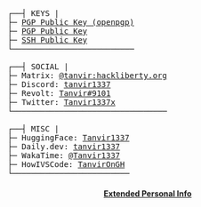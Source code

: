 <pre>
┌──┤ KEYS |
├─ <a href="https://keys.openpgp.org/search?q=tanvir.ahmed.tonoy%40proton.me">PGP Public Key (openpgp)</a>
├─ <a href="https://raw.githubusercontent.com/TanvirOnGH/TanvirOnGH/showcase/PGP_PUBLIC_KEY.txt">PGP Public Key</a>                                                                            _nnnn_
├─ <a href="https://raw.githubusercontent.com/TanvirOnGH/TanvirOnGH/showcase/SSH_PUBLIC_KEY.txt">SSH Public Key</a>                                                                           dGGGGMMb
└──────────────────────────                                                                @p~qp~~qMb
                                                                                           M|@||@) M|
┌──┤ SOCIAL |                                                                              @,----.JM|
├─ Matrix: <a href="https://chat.hackliberty.org/#/user/@tanvir:hackliberty.org">@tanvir:hackliberty.org</a>                                                        JS^\__/  qKL
├─ Discord: <a href="https://discord.com/users/1194985792154632262">tanvir1337</a>                                                                   dZP        qKRb
├─ Revolt: <a href="https://app.revolt.chat/users/01HCDBS7E0K2CAYNN1AT7K3WAM">Tanvir#9101</a>                                                                  dZP          qKKb
├─ Twitter: <a href="https://twitter.com/Tanvir1337x">Tanvir1337x</a>                                                                fZP            SMMb
└─────────────────────────────────                                                     HZM            MMMM
                                                                                       FqM            MMMM
┌──┤ MISC |                                                                          __| ".        |\dS"qML
├─ HuggingFace: <a href="https://huggingface.co/Tanvir1337">Tanvir1337</a>                                                           |    `.       | `' \Zq
├─ Daily.dev: <a href="https://app.daily.dev/tanvir1337">tanvir1337</a>                                                            _)      \.___.,|     .'
├─ WakaTime: <a href="https://wakatime.com/@Tanvir1337">@Tanvir1337</a>                                                            \____   )MMMMMP|   .'
├─ HowIVSCode: <a href="https://howivscode.com/TanvirOnGH">TanvirOnGH</a>                                                                `-'       `--'
└─────────────────────────
</pre>

<h4 align="center"><a href=https://github.com/TanvirOnGH/TanvirOnGH/blob/extended-info/readme.md>Extended Personal Info</a></h4>
